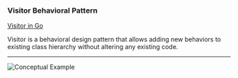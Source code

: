 ### Visitor Behavioral Pattern

[Visitor in Go](https://refactoring.guru/design-patterns/visitor/go/example#example-0)

Visitor is a behavioral design pattern that allows adding new behaviors to existing class hierarchy without altering any existing code.

***

![Conceptual Example]()
